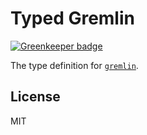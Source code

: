 # Typed Gremlin

[![Greenkeeper badge](https://badges.greenkeeper.io/types/npm-gremlin.svg)](https://greenkeeper.io/)

The type definition for [`gremlin`](https://github.com/jbmusso/gremlin-javascript).

## License

MIT

